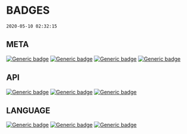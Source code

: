 # BADGES
`2020-05-10 02:32:15`
## META
[![Generic badge](https://img.shields.io/badge/Created-2020%2D05%2D10T02%3A32%3A15-1f425f.svg)](https://shields.io/)
[![Generic badge](https://img.shields.io/badge/Size-1.26%20KB-1f425f.svg)](https://shields.io/)
[![Generic badge](https://img.shields.io/badge/Contributors-3-1f425f.svg)](https://shields.io/)
[![Generic badge](https://img.shields.io/badge/Team-%40HWP%2DLabs-1f425f.svg)](https://shields.io/)

## API
[![Generic badge](https://img.shields.io/badge/Made%20with-APEX%99-0093dd.svg)](https://shields.io/)
[![Generic badge](https://img.shields.io/badge/Made%20with-DESKTER%99-0093dd.svg)](https://shields.io/)
[![Generic badge](https://img.shields.io/badge/Made%20with-MANTIS%99-0093dd.svg)](https://shields.io/)

## LANGUAGE
[![Generic badge](https://img.shields.io/badge/Built%20with-ES6-yellow.svg)](https://shields.io/)
[![Generic badge](https://img.shields.io/badge/Built%20with-PHP-purple.svg)](https://shields.io/)
[![Generic badge](https://img.shields.io/badge/Built%20with-PYTHON-blue.svg)](https://shields.io/)

